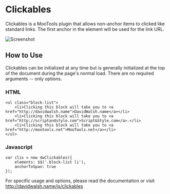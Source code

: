 Clickables
=========

Clickables is a MooTools plugin that allows non-anchor items to clicked like standard links.  The first anchor in the element will be used for the link URL.

![Screenshot](http://davidwalsh.name/dw-content/clickables.png)


How to Use
----------

Clickables can be initialized at any time but is generally initialized at the top of the document during the page's normal load.  There are no required arguments -- only options.
	
### HTML
	<ul class="block-list">
		<li>Clicking this block will take you to <a href="http://davidwalsh.name">DavidWalsh.name</a></li>
		<li>Clicking this block will take you to <a href="http://scriptandstyle.com">Script&Style.com</a>.</li>
		<li>Clicking this block will take you to <a href="http://mootools.net">MooTools.net</a></li>
	</ul>
	
	
### Javascript
	var clix = new dwClickables({
		elements: $$('.block-list li'),
		anchorToSpan: true
	});	

For specific usage and options, please read the documentation or visit http://davidwalsh.name/js/clickables